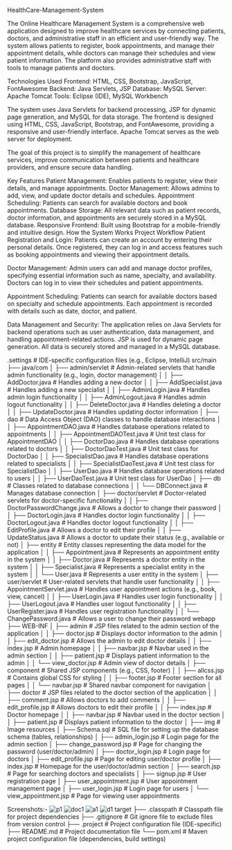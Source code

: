 HealthCare-Management-System

The Online Healthcare Management System is a comprehensive web application designed to improve healthcare services by connecting patients, doctors, and administrative staff in an efficient and user-friendly way. The system allows patients to register, book appointments, and manage their appointment details, while doctors can manage their schedules and view patient information. The platform also provides administrative staff with tools to manage patients and doctors.

Technologies Used Frontend: HTML, CSS, Bootstrap, JavaScript, FontAwesome Backend: Java Servlets, JSP Database: MySQL Server: Apache Tomcat Tools: Eclipse (IDE), MySQL Workbench

The system uses Java Servlets for backend processing, JSP for dynamic page generation, and MySQL for data storage. The frontend is designed using HTML, CSS, JavaScript, Bootstrap, and FontAwesome, providing a responsive and user-friendly interface. Apache Tomcat serves as the web server for deployment.

The goal of this project is to simplify the management of healthcare services, improve communication between patients and healthcare providers, and ensure secure data handling.

Key Features Patient Management: Enables patients to register, view their details, and manage appointments. Doctor Management: Allows admins to add, view, and update doctor details and schedules. Appointment Scheduling: Patients can search for available doctors and book appointments. Database Storage: All relevant data such as patient records, doctor information, and appointments are securely stored in a MySQL database. Responsive Frontend: Built using Bootstrap for a mobile-friendly and intuitive design. How the System Works Project Workflow Patient Registration and Login: Patients can create an account by entering their personal details. Once registered, they can log in and access features such as booking appointments and viewing their appointment details.

Doctor Management: Admin users can add and manage doctor profiles, specifying essential information such as name, specialty, and availability. Doctors can log in to view their schedules and patient appointments.

Appointment Scheduling: Patients can search for available doctors based on specialty and schedule appointments. Each appointment is recorded with details such as date, doctor, and patient.

Data Management and Security: The application relies on Java Servlets for backend operations such as user authentication, data management, and handling appointment-related actions. JSP is used for dynamic page generation. All data is securely stored and managed in a MySQL database.

.settings                           # IDE-specific configuration files (e.g., Eclipse, IntelliJ)
src/main
├── java/com
│   ├── admin/servlet                # Admin-related servlets that handle admin functionality (e.g., login, doctor management)
│   │   ├── AddDoctor.java           # Handles adding a new doctor
│   │   ├── AddSpecialist.java       # Handles adding a new specialist
│   │   ├── AdminLogin.java          # Handles admin login functionality
│   │   ├── AdminLogout.java         # Handles admin logout functionality
│   │   ├── DeleteDoctor.java        # Handles deleting a doctor
│   │   ├── UpdateDoctor.java        # Handles updating doctor information
│   ├── dao                          # Data Access Object (DAO) classes to handle database interactions
│   │   ├── AppointmentDAO.java      # Handles database operations related to appointments
│   │   ├── AppointmentDAOTest.java  # Unit test class for AppointmentDAO
│   │   ├── DoctorDao.java           # Handles database operations related to doctors
│   │   ├── DoctorDaoTest.java       # Unit test class for DoctorDao
│   │   ├── SpecialistDao.java       # Handles database operations related to specialists
│   │   ├── SpecialistDaoTest.java   # Unit test class for SpecialistDao
│   │   ├── UserDao.java             # Handles database operations related to users
│   │   ├── UserDaoTest.java         # Unit test class for UserDao
│   ├── db                           # Classes related to database connections
│   │   └── DBConnect.java           # Manages database connection
│   ├── doctor/servlet               # Doctor-related servlets for doctor-specific functionality
│   │   ├── DoctorPasswordChange.java # Allows a doctor to change their password
│   │   ├── DoctorLogin.java         # Handles doctor login functionality
│   │   ├── DoctorLogout.java        # Handles doctor logout functionality
│   │   ├── EditProfile.java         # Allows a doctor to edit their profile
│   │   ├── UpdateStatus.java        # Allows a doctor to update their status (e.g., available or not)
│   ├── entity                       # Entity classes representing the data model for the application
│   │   ├── Appointment.java         # Represents an appointment entity in the system
│   │   ├── Doctor.java              # Represents a doctor entity in the system
│   │   ├── Specialist.java          # Represents a specialist entity in the system
│   │   └── User.java                # Represents a user entity in the system
│   ├── user/servlet                 # User-related servlets that handle user functionality
│   │   ├── AppointmentServlet.java  # Handles user appointment actions (e.g., book, view, cancel)
│   │   ├── UserLogin.java           # Handles user login functionality
│   │   ├── UserLogout.java          # Handles user logout functionality
│   │   ├── UserRegister.java        # Handles user registration functionality
│   │   └── ChangePassword.java      # Allows a user to change their password
webapp
├── WEB-INF
│   ├── admin                        # JSP files related to the admin section of the application
│   │   ├── doctor.jsp               # Displays doctor information to the admin
│   │   ├── edit_doctor.jsp          # Allows the admin to edit doctor details
│   │   ├── index.jsp                # Admin homepage
│   │   ├── navbar.jsp               # Navbar used in the admin section
│   │   ├── patient.jsp              # Displays patient information to the admin
│   │   └── view_doctor.jsp          # Admin view of doctor details
│   ├── component                    # Shared JSP components (e.g., CSS, footer)
│   │   ├── allcss.jsp               # Contains global CSS for styling
│   │   ├── footer.jsp               # Footer section for all pages
│   │   └── navbar.jsp               # Shared navbar component for navigation
│   ├── doctor                       # JSP files related to the doctor section of the application
│   │   ├── comment.jsp              # Allows doctors to add comments
│   │   ├── edit_profile.jsp         # Allows doctors to edit their profile
│   │   ├── index.jsp                # Doctor homepage
│   │   ├── navbar.jsp               # Navbar used in the doctor section
│   │   ├── patient.jsp              # Displays patient information to the doctor
│   ├── img                          # Image resources
│   ├── Schema.sql                   # SQL file for setting up the database schema (tables, relationships)
│   ├── admin_login.jsp              # Login page for the admin section
│   ├── change_password.jsp          # Page for changing the password (user/doctor/admin)
│   ├── doctor_login.jsp             # Login page for doctors
│   ├── edit_profile.jsp             # Page for editing user/doctor profile
│   ├── index.jsp                    # Homepage for the user/doctor/admin section
│   ├── search.jsp                   # Page for searching doctors and specialists
│   ├── signup.jsp                   # User registration page
│   ├── user_appointment.jsp         # User appointment management page
│   ├── user_login.jsp               # Login page for users
│   └── view_appointment.jsp         # Page for viewing user appointments

Screenshots:-
![p1](https://github.com/user-attachments/assets/8664b788-5526-4481-bf85-0e09871b4303)
![doc1](https://github.com/user-attachments/assets/7f8b1af7-ae43-4fd7-ab0c-1ec6ee8325b6)
![a1](https://github.com/user-attachments/assets/b950829c-c393-4212-94a8-66a67cba1e84)
![d1](https://github.com/user-attachments/assets/2182f208-38d7-4db8-8ba4-b56a4e209bcb)
target
├── .classpath                       # Classpath file for project dependencies
├── .gitignore                       # Git ignore file to exclude files from version control
├── .project                         # Project configuration file (IDE-specific)
├── README.md                        # Project documentation file
└── pom.xml                          # Maven project configuration file (dependencies, build settings)
